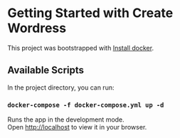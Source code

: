 # Getting Started with Create Wordress

This project was bootstrapped with [Install docker](https://www.docker.com/get-started/).

## Available Scripts

In the project directory, you can run:

### `docker-compose -f docker-compose.yml up -d`

Runs the app in the development mode.\
Open [http://localhost](http://localhost) to view it in your browser.



